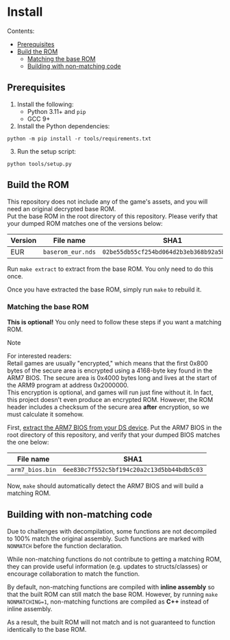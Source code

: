 # Install

Contents:

- [Prerequisites](#prerequisites)
- [Build the ROM](#build-the-rom)
    - [Matching the base ROM](#matching-the-base-rom)
    - [Building with non-matching code](#building-with-non-matching-code)

## Prerequisites

1. Install the following:
    - Python 3.11+ and `pip`
    - GCC 9+
2. Install the Python dependencies:
```shell
python -m pip install -r tools/requirements.txt
```
3. Run the setup script:
```shell
python tools/setup.py
```

## Build the ROM

This repository does not include any of the game's assets, and you will need an original decrypted base ROM.  
Put the base ROM in the root directory of this repository. Please verify that your dumped ROM matches one of the versions
below:

| Version | File name         | SHA1                                       | 
| ------- | ----------------- | ------------------------------------------ |
| EUR     | `baserom_eur.nds` | `02be55db55cf254bd064d2b3eb368b92a5b4156d` |

Run `make extract` to extract from the base ROM. You only need to do this once.

Once you have extracted the base ROM, simply run `make` to rebuild it.

### Matching the base ROM

**This is optional!** You only need to follow these steps if you want a matching ROM.

> [!NOTE]
> For interested readers:  
> Retail games are usually "encrypted," which means that the first 0x800 bytes of the secure area is encrypted using a
4168-byte key found in the ARM7 BIOS. The secure area is 0x4000 bytes long and lives at the start of the ARM9 program at
address 0x2000000.  
> This encryption is optional, and games will run just fine without it. In fact, this project doesn't even produce an
encrypted ROM. However, the ROM header includes a checksum of the secure area **after** encryption, so we must calculate it
somehow.

First, [extract the ARM7 BIOS from your DS device](https://wiki.ds-homebrew.com/ds-index/ds-bios-firmware-dump). Put the
ARM7 BIOS in the root directory of this repository, and verify that your dumped BIOS matches the one below:

| File name       | SHA1                                       | 
| --------------- | ------------------------------------------ |
| `arm7_bios.bin` | `6ee830c7f552c5bf194c20a2c13d5bb44bdb5c03` |

Now, `make` should automatically detect the ARM7 BIOS and will build a matching ROM.

## Building with non-matching code
Due to challenges with decompilation, some functions are not decompiled to 100% match the original assembly. Such functions are
marked with `NONMATCH` before the function declaration.

While non-matching functions do not contribute to getting a matching ROM, they can provide useful information (e.g. updates to
structs/classes) or encourage collaboration to match the function.

By default, non-matching functions are compiled with **inline assembly** so that the built ROM can still match the base ROM.
However, by running `make NONMATCHING=1`, non-matching functions are compiled as **C++** instead of inline assembly.

As a result, the built ROM will not match and is not guaranteed to function identically to the base ROM.
